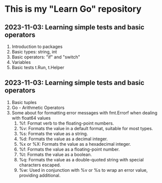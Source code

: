 # This is my "Learn Go" repository

## 2023-11-03: Learning simple tests and basic operators
1. Introduction to packages
2. Basic types: string, int
3. Basic operators: "if" and "switch"
4. Variables
5. Basic tests t.Run, t.Helper

## 2023-11-03: Learning simple tests and basic operators
1. Basic tuples
2. Go - Arithmetic Operators
3. Some about for formatting error messages with fmt.Errorf when dealing with float64 values
   1. %f: Format verb to the floating-point numbers.
   2. %v: Formats the value in a default format, suitable for most types.
   3. %s: Formats the value as a string.
   4. %d: Formats the value as a decimal integer.
   5. %x or %X: Formats the value as a hexadecimal integer.
   6. %f: Formats the value as a floating-point number.
   7. %t: Formats the value as a boolean.
   8. %q: Formats the value as a double-quoted string with special characters escaped.
   9. %w: Used in conjunction with %v or %s to wrap an error value, providing additional.